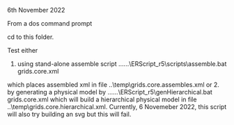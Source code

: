 6th November 2022

From a dos command prompt

cd to this folder.

Test either 
1. using stand-alone assemble script
    ..\..\..\ERScript_r5\scripts\assemble.bat grids.core.xml

which places assembled xml in file ..\temp\grids.core.assembles.xml
or
2. by generating a physical model by
    ..\..\..\ERScript_r5\genHierarchical.bat grids.core.xml
which will build a hierarchical physical model in file ..\temp\grids.core.hierarchical.xml.
Currently, 6 Novemeber 2022, this script will also try building an svg but this will fail. 

